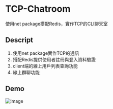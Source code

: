 # TCP-Chatroom

使用net package搭配Redis，實作TCP的CLI聊天室

## Descript

1. 使用net package實作TCP的通訊
2. 搭配Redis提供使用者註冊與登入資料驗證
3. client端的線上用戶列表查詢功能
4. 線上群聊功能

## Demo
![image](https://github.com/ohno104/TCP-Chatroom/blob/develop/tsmbe-34nph.gif)
